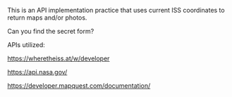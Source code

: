 This is an API implementation practice that uses current ISS coordinates to return maps and/or photos. 

Can you find the secret form?

APIs utilized: 

https://wheretheiss.at/w/developer

https://api.nasa.gov/

https://developer.mapquest.com/documentation/


 

